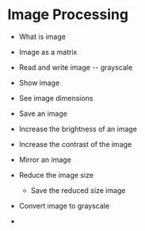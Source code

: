 Image Processing
================

- What is image
- Image as a matrix


- Read and write image -- grayscale
- Show image
- See image dimensions
- Save an image
- Increase the brightness of an image
- Increase the contrast of the image
- Mirror an image


- Reduce the image size
  - Save the reduced size image
- Convert image to grayscale
-
